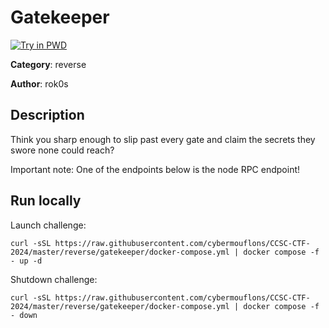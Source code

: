 # Gatekeeper

[![Try in PWD](https://raw.githubusercontent.com/play-with-docker/stacks/master/assets/images/button.png)](https://labs.play-with-docker.com/?stack=https://raw.githubusercontent.com/cybermouflons/CCSC-CTF-2024/master/reverse/gatekeeper/docker-compose.yml)


**Category**: reverse

**Author**: rok0s

## Description

Think you sharp enough to slip past every gate and claim the secrets they swore none could reach?

Important note: One of the endpoints below is the node RPC endpoint!



## Run locally

Launch challenge:
```
curl -sSL https://raw.githubusercontent.com/cybermouflons/CCSC-CTF-2024/master/reverse/gatekeeper/docker-compose.yml | docker compose -f - up -d
```

Shutdown challenge:
```
curl -sSL https://raw.githubusercontent.com/cybermouflons/CCSC-CTF-2024/master/reverse/gatekeeper/docker-compose.yml | docker compose -f - down
```
